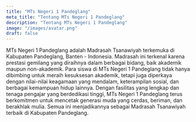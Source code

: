 ```yaml
---
title: "MTs Negeri 1 Pandeglang"
meta_title: "Tentang MTs Negeri 1 Pandeglang"
description: "Tentang MTs Negeri 1 Pandeglang"
image: "/images/avatar.png"
draft: false
---
```


MTs Negeri 1 Pandeglang adalah Madrasah Tsanawiyah terkemuka di Kabupaten Pandeglang, Banten - Indonesia. Madrasah ini terkenal karena prestasi gemilang yang diraihnya dalam berbagai bidang, baik akademik maupun non-akademik. Para siswa di MTs Negeri 1 Pandeglang tidak hanya dibimbing untuk meraih kesuksesan akademik, tetapi juga diperkaya dengan nilai-nilai keagamaan yang mendalam, keterampilan sosial, dan berbagai kemampuan hidup lainnya. Dengan fasilitas yang lengkap dan tenaga pengajar yang berdedikasi tinggi, MTs Negeri 1 Pandeglang terus berkomitmen untuk mencetak generasi muda yang cerdas, beriman, dan berakhlak mulia. Semua ini menjadikannya sebagai Madrasah Tsanawiyah terbaik di Kabupaten Pandeglang.
